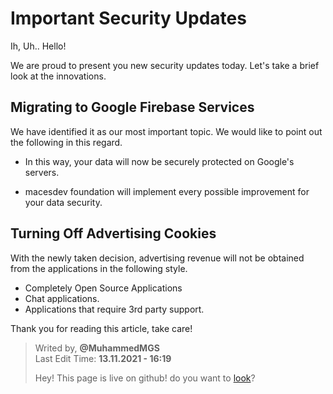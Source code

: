 # Important Security Updates <!-- {docsify-ignore-all} -->

Ih, Uh.. Hello! 

We are proud to present you new security updates today. Let's take a brief look at the innovations.

## Migrating to Google Firebase Services

We have identified it as our most important topic. We would like to point out the following in this regard.

+ In this way, your data will now be securely protected on Google's servers.

+ macesdev foundation will implement every possible improvement for your data security.

## Turning Off Advertising Cookies

With the newly taken decision, advertising revenue will not be obtained from the applications in the following style.

+ Completely Open Source Applications
+ Chat applications.
+ Applications that require 3rd party support.

Thank you for reading this article, take care!

> Writed by, **@MuhammedMGS** </br>
> Last Edit Time: **13.11.2021 - 16:19**
> 
> Hey! This page is live on github! do you want to [look](https://github.com/macesdev/macesdev.github.io)?